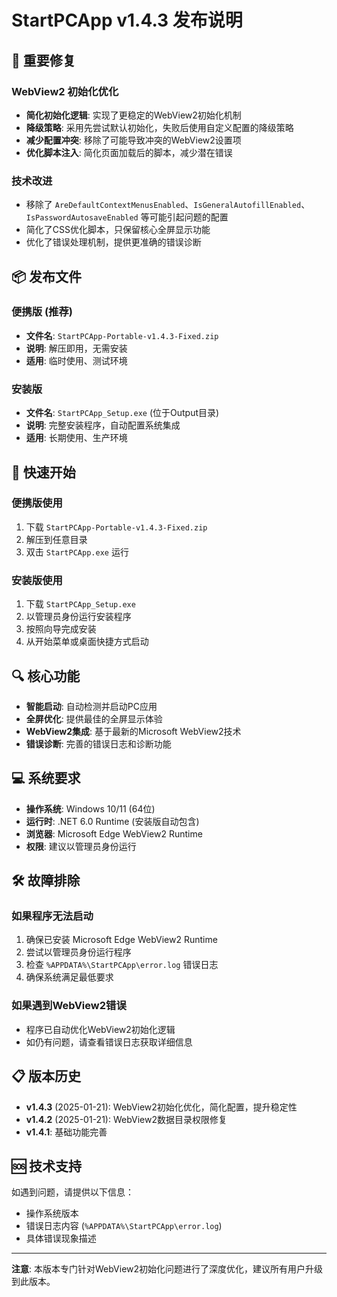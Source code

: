 # StartPCApp v1.4.3 发布说明

## 🔧 重要修复

### WebView2 初始化优化
- **简化初始化逻辑**: 实现了更稳定的WebView2初始化机制
- **降级策略**: 采用先尝试默认初始化，失败后使用自定义配置的降级策略
- **减少配置冲突**: 移除了可能导致冲突的WebView2设置项
- **优化脚本注入**: 简化页面加载后的脚本，减少潜在错误

### 技术改进
- 移除了 `AreDefaultContextMenusEnabled`、`IsGeneralAutofillEnabled`、`IsPasswordAutosaveEnabled` 等可能引起问题的配置
- 简化了CSS优化脚本，只保留核心全屏显示功能
- 优化了错误处理机制，提供更准确的错误诊断

## 📦 发布文件

### 便携版 (推荐)
- **文件名**: `StartPCApp-Portable-v1.4.3-Fixed.zip`
- **说明**: 解压即用，无需安装
- **适用**: 临时使用、测试环境

### 安装版
- **文件名**: `StartPCApp_Setup.exe` (位于Output目录)
- **说明**: 完整安装程序，自动配置系统集成
- **适用**: 长期使用、生产环境

## 🚀 快速开始

### 便携版使用
1. 下载 `StartPCApp-Portable-v1.4.3-Fixed.zip`
2. 解压到任意目录
3. 双击 `StartPCApp.exe` 运行

### 安装版使用
1. 下载 `StartPCApp_Setup.exe`
2. 以管理员身份运行安装程序
3. 按照向导完成安装
4. 从开始菜单或桌面快捷方式启动

## 🔍 核心功能

- **智能启动**: 自动检测并启动PC应用
- **全屏优化**: 提供最佳的全屏显示体验
- **WebView2集成**: 基于最新的Microsoft WebView2技术
- **错误诊断**: 完善的错误日志和诊断功能

## 💻 系统要求

- **操作系统**: Windows 10/11 (64位)
- **运行时**: .NET 6.0 Runtime (安装版自动包含)
- **浏览器**: Microsoft Edge WebView2 Runtime
- **权限**: 建议以管理员身份运行

## 🛠️ 故障排除

### 如果程序无法启动
1. 确保已安装 Microsoft Edge WebView2 Runtime
2. 尝试以管理员身份运行程序
3. 检查 `%APPDATA%\StartPCApp\error.log` 错误日志
4. 确保系统满足最低要求

### 如果遇到WebView2错误
- 程序已自动优化WebView2初始化逻辑
- 如仍有问题，请查看错误日志获取详细信息

## 📋 版本历史

- **v1.4.3** (2025-01-21): WebView2初始化优化，简化配置，提升稳定性
- **v1.4.2** (2025-01-21): WebView2数据目录权限修复
- **v1.4.1**: 基础功能完善

## 🆘 技术支持

如遇到问题，请提供以下信息：
- 操作系统版本
- 错误日志内容 (`%APPDATA%\StartPCApp\error.log`)
- 具体错误现象描述

---

**注意**: 本版本专门针对WebView2初始化问题进行了深度优化，建议所有用户升级到此版本。
